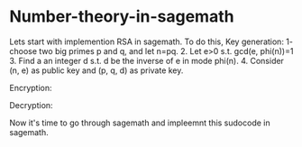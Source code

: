 # Number-theory-in-sagemath


Lets start with implemention RSA in sagemath.
To do this, 
Key generation:
1- choose	two	big	primes	p	and	q,	and	let	n=pq. 
2. Let e>0 s.t. gcd(e, phi(n))=1
3. Find	a	an integer d s.t.	d be the inverse of e in mode phi(n). 
4. Consider (n,	e) as public	key		and (p,	q,	d)	as private key. 

Encryption: 


Decryption:


Now it's time to go through sagemath and impleemnt this sudocode in sagemath. 


